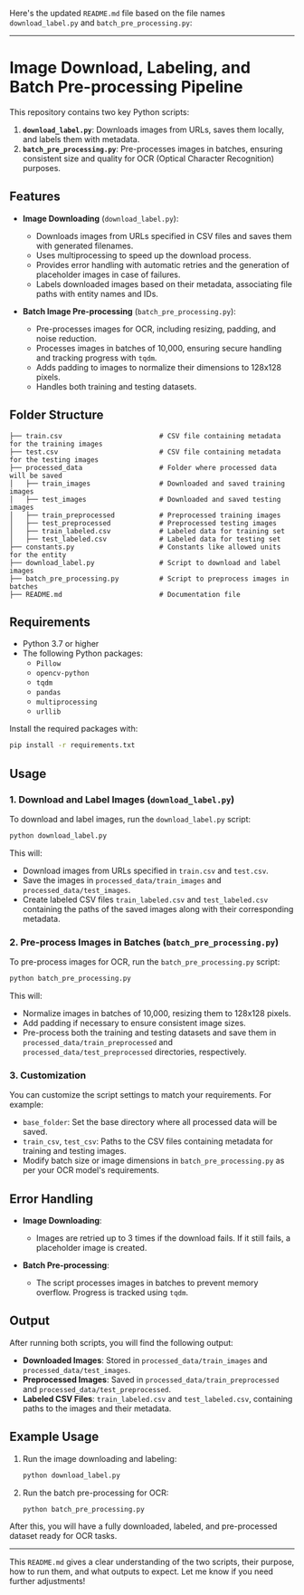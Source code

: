 Here's the updated `README.md` file based on the file names `download_label.py` and `batch_pre_processing.py`:

---

# Image Download, Labeling, and Batch Pre-processing Pipeline

This repository contains two key Python scripts:
1. **`download_label.py`**: Downloads images from URLs, saves them locally, and labels them with metadata.
2. **`batch_pre_processing.py`**: Pre-processes images in batches, ensuring consistent size and quality for OCR (Optical Character Recognition) purposes.

## Features

- **Image Downloading** (`download_label.py`):
  - Downloads images from URLs specified in CSV files and saves them with generated filenames.
  - Uses multiprocessing to speed up the download process.
  - Provides error handling with automatic retries and the generation of placeholder images in case of failures.
  - Labels downloaded images based on their metadata, associating file paths with entity names and IDs.

- **Batch Image Pre-processing** (`batch_pre_processing.py`):
  - Pre-processes images for OCR, including resizing, padding, and noise reduction.
  - Processes images in batches of 10,000, ensuring secure handling and tracking progress with `tqdm`.
  - Adds padding to images to normalize their dimensions to 128x128 pixels.
  - Handles both training and testing datasets.

## Folder Structure

```plaintext
├── train.csv                        # CSV file containing metadata for the training images
├── test.csv                         # CSV file containing metadata for the testing images
├── processed_data                   # Folder where processed data will be saved
│   ├── train_images                 # Downloaded and saved training images
│   ├── test_images                  # Downloaded and saved testing images
│   ├── train_preprocessed           # Preprocessed training images
│   ├── test_preprocessed            # Preprocessed testing images
│   ├── train_labeled.csv            # Labeled data for training set
│   ├── test_labeled.csv             # Labeled data for testing set
├── constants.py                     # Constants like allowed units for the entity
├── download_label.py                # Script to download and label images
├── batch_pre_processing.py          # Script to preprocess images in batches
├── README.md                        # Documentation file
```

## Requirements

- Python 3.7 or higher
- The following Python packages:
  - `Pillow`
  - `opencv-python`
  - `tqdm`
  - `pandas`
  - `multiprocessing`
  - `urllib`

Install the required packages with:

```bash
pip install -r requirements.txt
```

## Usage

### 1. Download and Label Images (`download_label.py`)

To download and label images, run the `download_label.py` script:

```bash
python download_label.py
```

This will:
- Download images from URLs specified in `train.csv` and `test.csv`.
- Save the images in `processed_data/train_images` and `processed_data/test_images`.
- Create labeled CSV files `train_labeled.csv` and `test_labeled.csv` containing the paths of the saved images along with their corresponding metadata.

### 2. Pre-process Images in Batches (`batch_pre_processing.py`)

To pre-process images for OCR, run the `batch_pre_processing.py` script:

```bash
python batch_pre_processing.py
```

This will:
- Normalize images in batches of 10,000, resizing them to 128x128 pixels.
- Add padding if necessary to ensure consistent image sizes.
- Pre-process both the training and testing datasets and save them in `processed_data/train_preprocessed` and `processed_data/test_preprocessed` directories, respectively.

### 3. Customization

You can customize the script settings to match your requirements. For example:
- `base_folder`: Set the base directory where all processed data will be saved.
- `train_csv`, `test_csv`: Paths to the CSV files containing metadata for training and testing images.
- Modify batch size or image dimensions in `batch_pre_processing.py` as per your OCR model's requirements.

## Error Handling

- **Image Downloading**: 
  - Images are retried up to 3 times if the download fails. If it still fails, a placeholder image is created.
  
- **Batch Pre-processing**:
  - The script processes images in batches to prevent memory overflow. Progress is tracked using `tqdm`.

## Output

After running both scripts, you will find the following output:
- **Downloaded Images**: Stored in `processed_data/train_images` and `processed_data/test_images`.
- **Preprocessed Images**: Saved in `processed_data/train_preprocessed` and `processed_data/test_preprocessed`.
- **Labeled CSV Files**: `train_labeled.csv` and `test_labeled.csv`, containing paths to the images and their metadata.

## Example Usage

1. Run the image downloading and labeling:
   ```bash
   python download_label.py
   ```

2. Run the batch pre-processing for OCR:
   ```bash
   python batch_pre_processing.py
   ```

After this, you will have a fully downloaded, labeled, and pre-processed dataset ready for OCR tasks.

---

This `README.md` gives a clear understanding of the two scripts, their purpose, how to run them, and what outputs to expect. Let me know if you need further adjustments!
